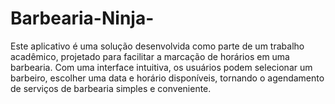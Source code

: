 # Barbearia-Ninja-
Este aplicativo é uma solução desenvolvida como parte de um trabalho acadêmico, projetado para facilitar a marcação de horários em uma barbearia. Com uma interface intuitiva, os usuários podem selecionar um barbeiro, escolher uma data e horário disponíveis, tornando o agendamento de serviços de barbearia simples e conveniente.
